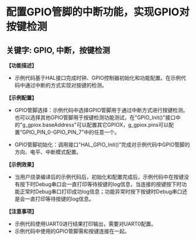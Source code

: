 # 配置GPIO管脚的中断功能，实现GPIO对按键检测
## 关键字: GPIO, 中断，按键检测

**【功能描述】**
+ 示例代码基于HAL接口完成时钟、GPIO控制器初始化和功能配置。在示例代码中通过中断的方式实现对按键的检测。

**【示例配置】**
+ GPIO管脚选择：示例代码中选择GPIO管脚用于通过中断方式进行按键检测。也可以选择其他GPIO管脚用于按键检测功能测试，在"GPIO_Init()"接口中的"g_gpiox.baseAddress"可以配置其它GPIOX，g_gpiox.pins可以配置“GPIO_PIN_0-GPIO_PIN_7”中的任意一个。
  
+ GPIO管脚初始化：调用接口"HAL_GPIO_Init()”完成对示例代码中GPIO管脚的方向、电平、中断模式配置。

**【示例效果】**
+ 当用户烧录编译后的示例代码后，初始化和配置完成后，示例代码中在按键没有按下时Debug串口会一直打印等待按键的log信息，当连接的按键按下时功能正常时Debug串口打印成功log信息；功能异常时按下按键时Debug串口还是会一直打印等待按键的log信息。

**【注意事项】**
+ 示例代码使用UART0进行结果打印输出，需要对UART0配置。
+ 示例代码中使用的GPIO管脚需和按键连接在一起。